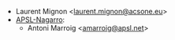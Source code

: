 - Laurent Mignon \<<laurent.mignon@acsone.eu>\>
- [APSL-Nagarro](https://www.apsl.tech):
  - Antoni Marroig \<<amarroig@apsl.net>\>